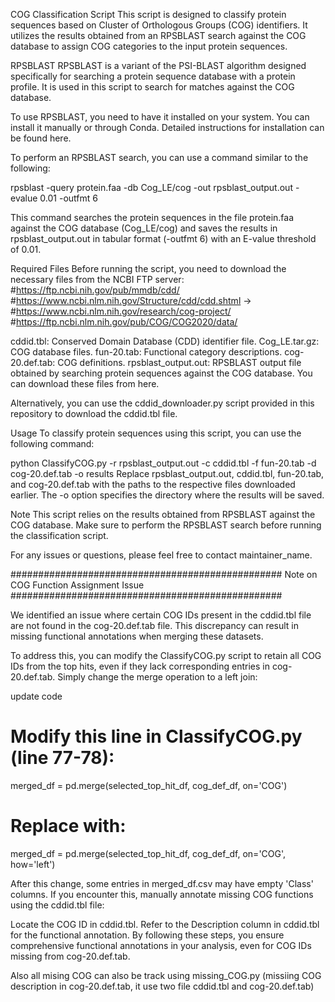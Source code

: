 COG Classification Script
This script is designed to classify protein sequences based on Cluster of Orthologous Groups (COG) identifiers. It utilizes the results obtained from an RPSBLAST search against the COG database to assign COG categories to the input protein sequences.

RPSBLAST
RPSBLAST is a variant of the PSI-BLAST algorithm designed specifically for searching a protein sequence database with a protein profile. It is used in this script to search for matches against the COG database.

To use RPSBLAST, you need to have it installed on your system. You can install it manually or through Conda. Detailed instructions for installation can be found here.

To perform an RPSBLAST search, you can use a command similar to the following:


rpsblast -query protein.faa -db Cog_LE/cog -out rpsblast_output.out -evalue 0.01 -outfmt 6

This command searches the protein sequences in the file protein.faa against the COG database (Cog_LE/cog) and saves the results in rpsblast_output.out in tabular format (-outfmt 6) with an E-value threshold of 0.01.

Required Files
Before running the script, you need to download the necessary files from the NCBI FTP server:
#https://ftp.ncbi.nih.gov/pub/mmdb/cdd/
#https://www.ncbi.nlm.nih.gov/Structure/cdd/cdd.shtml ->
#https://www.ncbi.nlm.nih.gov/research/cog-project/
#https://ftp.ncbi.nlm.nih.gov/pub/COG/COG2020/data/

cddid.tbl: Conserved Domain Database (CDD) identifier file.
Cog_LE.tar.gz: COG database files.
fun-20.tab: Functional category descriptions.
cog-20.def.tab: COG definitions.
rpsblast_output.out: RPSBLAST output file obtained by searching protein sequences against the COG database.
You can download these files from here.

Alternatively, you can use the cddid_downloader.py script provided in this repository to download the cddid.tbl file.

Usage
To classify protein sequences using this script, you can use the following command:


python ClassifyCOG.py -r rpsblast_output.out -c cddid.tbl -f fun-20.tab -d cog-20.def.tab -o results
Replace rpsblast_output.out, cddid.tbl, fun-20.tab, and cog-20.def.tab with the paths to the respective files downloaded earlier. The -o option specifies the directory where the results will be saved.

Note
This script relies on the results obtained from RPSBLAST against the COG database. Make sure to perform the RPSBLAST search before running the classification script.

For any issues or questions, please feel free to contact maintainer_name.



################################################# Note on COG Function Assignment  Issue #################################################

We identified an issue where certain COG IDs present in the cddid.tbl file are not found in the cog-20.def.tab file. This discrepancy can result in missing functional annotations when merging these datasets.


To address this, you can modify the ClassifyCOG.py script to retain all COG IDs from the top hits, even if they lack corresponding entries in cog-20.def.tab. Simply change the merge operation to a left join:

update code 
# Modify this line in ClassifyCOG.py (line 77-78):
merged_df = pd.merge(selected_top_hit_df, cog_def_df, on='COG')
# Replace with:
merged_df = pd.merge(selected_top_hit_df, cog_def_df, on='COG', how='left')

After this change, some entries in merged_df.csv may have empty 'Class' columns. If you encounter this, manually annotate missing COG functions using the cddid.tbl file:

Locate the COG ID in cddid.tbl.
Refer to the Description column in cddid.tbl for the functional annotation.
By following these steps, you ensure comprehensive functional annotations in your analysis, even for COG IDs missing from cog-20.def.tab.

Also all mising COG can also be track using missing_COG.py (missiing COG description in cog-20.def.tab, it use two file cddid.tbl and cog-20.def.tab)

